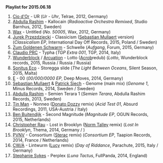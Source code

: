 **Playlist for 2015.06.18**

1. [Cio d'Or](http://musicbrainz.org/artist/10f6948d-a016-4ad8-a9f7-09f6ec7beb23) - UR (_Ur - Uhr_, Telrae, 2012, Germany)
1. [Abdulla Rashim](http://musicbrainz.org/artist/fff5d9bf-ebc5-46fb-b445-838aef486fa3) - Kallocain (_Radioactive Orchestra Remixed_, Studio Barnhus, 2012, Sweden)
1. [Wax](http://musicbrainz.org/artist/c48fc9be-f2b5-4708-bff7-7c89bfd3f804) - Untitled (_No. 50005_, Wax, 2012, Germany)
1. [Jurek Przezdziecki](http://musicbrainz.org/artist/4279fab9-a632-4600-8196-345806314cab) - Classicism ([Sebastian Mullaert](http://musicbrainz.org/artist/afaf5974-6d88-438a-be09-d3a42bdb207e) version) (_Classicalism EP_, International Day Off Records, 2015, Poland / Sweden)
1. [Zum Goldenen Schwarm](http://musicbrainz.org/artist/a773587f-51b1-4028-a7d7-dee207c0f458) - Schwelle (_Aufgang_, Forum, 2015, Germany)
1. [Claudio PRC](http://musicbrainz.org/artist/f96f7f02-56cd-4084-98bd-cb725073bfb9) - Typha (_TGP Extra 001_, TGP, 2014, Italy)
1. [Wunderblock](http://musicbrainz.org/artist/e179de67-0d5c-4f1f-bb10-c2986d37b14e) / [Arcuation](http://musicbrainz.org/artist/1be14a9c-1fd0-4e34-b8cc-91903a380ace) - Lotto ([Acrob](http://musicbrainz.org/artist/3be3d7a7-e074-413b-92eb-0b40ef46d851)redub) (_Lotto_, Wunderblock records, 2015, Russia / Russia / Russia)
1. [Sonitus Eco](http://musicbrainz.org/artist/36481280-671a-45ef-9e64-17ec6affc14e) - Storegga slide (_The Light Between Oceans_, Silent Season, 2015, Malta)
1. [E](http://musicbrainz.org/artist/077cbf79-c3d6-45da-a3f8-8327c19f3203) - 00 (_00/000/0000 EP_, Deep Moves, 2014, Germany)
1. [Sebastian Mullaert](http://musicbrainz.org/artist/afaf5974-6d88-438a-be09-d3a42bdb207e) & [Patrick Siech](http://musicbrainz.org/artist/58f5ea7f-a05b-430d-8332-5bce250c6e35) - Genome (main mix) (_Genome 1_, Minus Records, 2014, Sweden / Sweden)
1. [Abdulla Rashim](http://musicbrainz.org/artist/fff5d9bf-ebc5-46fb-b445-838aef486fa3) - Semien Terara 1 (_Semien Terara_, Abdulla Rashim Records, 2013, Sweden)
1. [Tin Man](http://musicbrainz.org/artist/2c0d04a8-f389-4e49-a9ca-82e29f60ff52) - Nonneo ([Donato Dozzy](http://musicbrainz.org/artist/4a2a0d6b-d871-400b-8d61-bf544854bdf6) remix) (_Acid Test 01_, Absurd Recordings, 2011, USA-Austria / Italy)
1. [Ben Buitendijk](http://musicbrainz.org/artist/c602a523-8132-4808-9736-cd50667ddd3b) - Second Magnitude (_Magnitude EP_, OGUN Records, 2015, Netherlands)
1. [Christopher Rau](http://musicbrainz.org/artist/4ab35279-ee40-44f2-a6d0-28d0bddc7888) - Lost in Brooklyn ([Norm Talley](http://musicbrainz.org/artist/a38cd662-209b-42a5-8c2d-ed36653b9859) remix) (_Lost In Brooklyn_, Thema, 2014, Germany / )
1. [PVNV](http://musicbrainz.org/artist/bd543f0f-7d4c-4aa9-985d-ea7537374f4a) - Consortium ([Sterac](http://musicbrainz.org/artist/b7aedb11-6c9d-4cec-9878-8c979bcc652b) remix) (_Consortium EP_, Taapion Records, 2014, France / Netherlands)
1. [CW/A](http://musicbrainz.org/artist/cc402824-912c-4dad-9e31-4ee9d3b7e59c) - Lintwurm ([Lucy](http://musicbrainz.org/artist/128b3aaa-f932-4eb3-93cd-cf1d56e88be6) remix) (_Day of Riddance_, Parachute, 2015, Italy / Germany)
1. [Stephanie Sykes](http://musicbrainz.org/artist/ac8beea9-69e5-4b88-9fb0-5077d3fa530e) - Perplex (_Luna Tactus_, FullPanda, 2014, England)